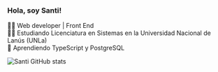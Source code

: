 ### Hola, soy Santi!

👨‍💻 Web developer | Front End  <br/>
👨‍🎓 Estudiando Licenciatura en Sistemas en la Universidad Nacional de Lanús (UNLa) <br/>
💭 Aprendiendo TypeScript y PostgreSQL <br/>

![Santi GitHub stats](https://github-readme-stats.vercel.app/api?username=LaVieja1&count_private=true&show_icons=true&theme=radical&hide_rank=true)
